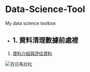 # Data-Science-Tool
My data science toolbox

- ## 1. 資料清理數據前處裡

1. [資料介紹與評估資料](https://nbviewer.jupyter.org/github/jshuang0520/2nd-ML100Days/blob/master/homework/Day_001_HW/Day_001_HW.ipynb)

![百日馬拉松](C://Users//Felix//Desktop//1.jpg)


